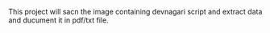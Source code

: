 This project will sacn the image containing devnagari script and extract data and ducument it in pdf/txt file.